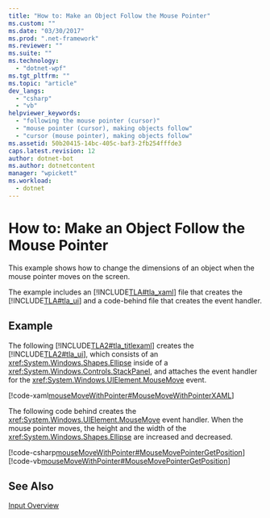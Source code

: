 ```yaml
---
title: "How to: Make an Object Follow the Mouse Pointer"
ms.custom: ""
ms.date: "03/30/2017"
ms.prod: ".net-framework"
ms.reviewer: ""
ms.suite: ""
ms.technology: 
  - "dotnet-wpf"
ms.tgt_pltfrm: ""
ms.topic: "article"
dev_langs: 
  - "csharp"
  - "vb"
helpviewer_keywords: 
  - "following the mouse pointer (cursor)"
  - "mouse pointer (cursor), making objects follow"
  - "cursor (mouse pointer), making objects follow"
ms.assetid: 50b20415-14bc-405c-baf3-2fb254fffde3
caps.latest.revision: 12
author: dotnet-bot
ms.author: dotnetcontent
manager: "wpickett"
ms.workload: 
  - dotnet
---
```

# How to: Make an Object Follow the Mouse Pointer
This example shows how to change the dimensions of an object when the mouse pointer moves on the screen.  
  
 The example includes an [!INCLUDE[TLA#tla_xaml](../../../../includes/tlasharptla-xaml-md.md)] file that creates the [!INCLUDE[TLA#tla_ui](../../../../includes/tlasharptla-ui-md.md)] and a code-behind file that creates the event handler.  
  
## Example  
 The following [!INCLUDE[TLA2#tla_titlexaml](../../../../includes/tla2sharptla-titlexaml-md.md)] creates the [!INCLUDE[TLA2#tla_ui](../../../../includes/tla2sharptla-ui-md.md)], which consists of an <xref:System.Windows.Shapes.Ellipse> inside of a <xref:System.Windows.Controls.StackPanel>, and attaches the event handler for the <xref:System.Windows.UIElement.MouseMove> event.  
  
 [!code-xaml[mouseMoveWithPointer#MouseMoveWithPointerXAML](../../../../samples/snippets/csharp/VS_Snippets_Wpf/mouseMoveWithPointer/CSharp/Window1.xaml#mousemovewithpointerxaml)]  
  
 The following code behind creates the <xref:System.Windows.UIElement.MouseMove> event handler.  When the mouse pointer moves, the height and the width of the <xref:System.Windows.Shapes.Ellipse> are increased and decreased.  
  
 [!code-csharp[mouseMoveWithPointer#MouseMovePointerGetPosition](../../../../samples/snippets/csharp/VS_Snippets_Wpf/mouseMoveWithPointer/CSharp/Window1.xaml.cs#mousemovepointergetposition)]
 [!code-vb[mouseMoveWithPointer#MouseMovePointerGetPosition](../../../../samples/snippets/visualbasic/VS_Snippets_Wpf/mouseMoveWithPointer/VisualBasic/Window1.xaml.vb#mousemovepointergetposition)]  
  
## See Also  
 [Input Overview](../../../../docs/framework/wpf/advanced/input-overview.md)
